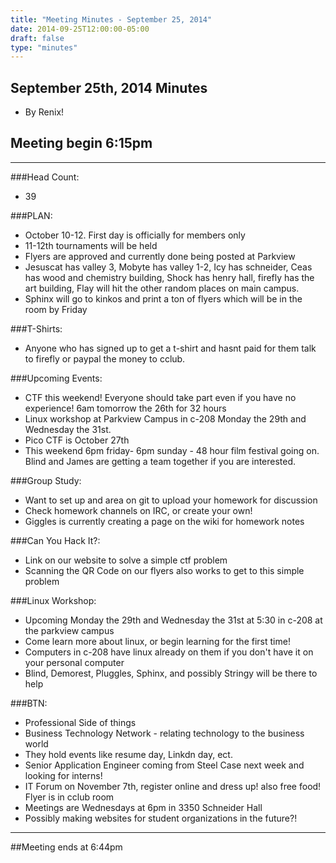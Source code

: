```yaml
---
title: "Meeting Minutes - September 25, 2014"
date: 2014-09-25T12:00:00-05:00
draft: false
type: "minutes"
---
```


## September 25th, 2014 Minutes
* By Renix!

## Meeting begin 6:15pm

 - - -

###Head Count:
* 39

###PLAN:
* October 10-12. First day is officially for members only
* 11-12th tournaments will be held
* Flyers are approved and currently done being posted at Parkview
* Jesuscat has valley 3, Mobyte has valley 1-2, Icy has schneider, Ceas has wood and chemistry building, Shock has henry hall, firefly has the art building, Flay will hit the other random places on main campus.
* Sphinx will go to kinkos and print a ton of flyers which will be in the room by Friday

###T-Shirts:
* Anyone who has signed up to get a t-shirt and hasnt paid for them talk to firefly or paypal the money to cclub.

###Upcoming Events:
* CTF this weekend! Everyone should take part even if you have no experience! 6am tomorrow the 26th for 32 hours
* Linux workshop at Parkview Campus in c-208 Monday the 29th and Wednesday the 31st.
* Pico CTF is October 27th
* This weekend 6pm friday- 6pm sunday - 48 hour film festival going on. Blind and James are getting a team together if you are interested.

###Group Study:
* Want to set up and area on git to upload your homework for discussion
* Check homework channels on IRC, or create your own!
* Giggles is currently creating a page on the wiki for homework notes

###Can You Hack It?:
* Link on our website to solve a simple ctf problem
* Scanning the QR Code on our flyers also works to get to this simple problem

###Linux Workshop:
* Upcoming Monday the 29th and Wednesday the 31st at 5:30 in c-208 at the parkview campus
* Come learn more about linux, or begin learning for the first time!
* Computers in c-208 have linux already on them if you don't have it on your personal computer
* Blind, Demorest, Pluggles, Sphinx, and possibly Stringy will be there to help

###BTN:
* Professional Side of things
* Business Technology Network - relating technology to the business world 
* They hold events like resume day, Linkdn day, ect.
* Senior Application Engineer coming from Steel Case next week and looking for interns!
* IT Forum on November 7th, register online and dress up! also free food! Flyer is in cclub room
* Meetings are Wednesdays at 6pm in 3350 Schneider Hall
* Possibly making websites for student organizations in the future?!

- - - 

##Meeting ends at 6:44pm
